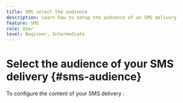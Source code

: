 ```yaml
---
title: SMS select the audience
description: Learn how to setup the audience of an SMS delivery
feature: SMS
role: User
level: Beginner, Intermediate
---
```


# Select the audience of your SMS delivery {#sms-audience}

To configure the content of your SMS delivery :
